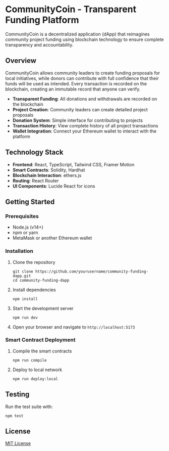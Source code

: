 # CommunityCoin - Transparent Funding Platform

CommunityCoin is a decentralized application (dApp) that reimagines community project funding using blockchain technology to ensure complete transparency and accountability.

## Overview

CommunityCoin allows community leaders to create funding proposals for local initiatives, while donors can contribute with full confidence that their funds will be used as intended. Every transaction is recorded on the blockchain, creating an immutable record that anyone can verify.


- **Transparent Funding**: All donations and withdrawals are recorded on the blockchain
- **Project Creation**: Community leaders can create detailed project proposals
- **Donation System**: Simple interface for contributing to projects
- **Transaction History**: View complete history of all project transactions
- **Wallet Integration**: Connect your Ethereum wallet to interact with the platform

## Technology Stack

- **Frontend**: React, TypeScript, Tailwind CSS, Framer Motion
- **Smart Contracts**: Solidity, Hardhat
- **Blockchain Interaction**: ethers.js
- **Routing**: React Router
- **UI Components**: Lucide React for icons

## Getting Started

### Prerequisites

- Node.js (v14+)
- npm or yarn
- MetaMask or another Ethereum wallet

### Installation

1. Clone the repository
   ```
   git clone https://github.com/yourusername/community-funding-dapp.git
   cd community-funding-dapp
   ```

2. Install dependencies
   ```
   npm install
   ```

3. Start the development server
   ```
   npm run dev
   ```

4. Open your browser and navigate to `http://localhost:5173`

### Smart Contract Deployment

1. Compile the smart contracts
   ```
   npm run compile
   ```

2. Deploy to local network
   ```
   npm run deploy:local
   ```

## Testing

Run the test suite with:
```
npm test
```

## License

[MIT License](LICENSE)